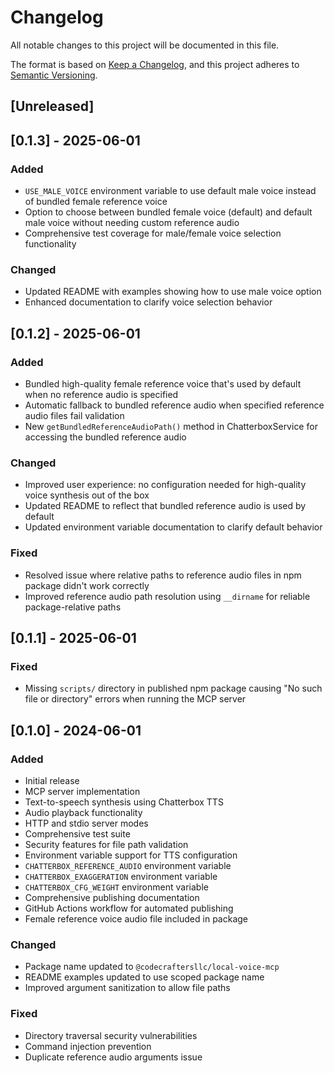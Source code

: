 # Changelog

All notable changes to this project will be documented in this file.

The format is based on [Keep a Changelog](https://keepachangelog.com/en/1.0.0/),
and this project adheres to [Semantic Versioning](https://semver.org/spec/v2.0.0.html).

## [Unreleased]

## [0.1.3] - 2025-06-01

### Added

- `USE_MALE_VOICE` environment variable to use default male voice instead of bundled female reference voice
- Option to choose between bundled female voice (default) and default male voice without needing custom reference audio
- Comprehensive test coverage for male/female voice selection functionality

### Changed

- Updated README with examples showing how to use male voice option
- Enhanced documentation to clarify voice selection behavior

## [0.1.2] - 2025-06-01

### Added

- Bundled high-quality female reference voice that's used by default when no reference audio is specified
- Automatic fallback to bundled reference audio when specified reference audio files fail validation
- New `getBundledReferenceAudioPath()` method in ChatterboxService for accessing the bundled reference audio

### Changed

- Improved user experience: no configuration needed for high-quality voice synthesis out of the box
- Updated README to reflect that bundled reference audio is used by default
- Updated environment variable documentation to clarify default behavior

### Fixed

- Resolved issue where relative paths to reference audio files in npm package didn't work correctly
- Improved reference audio path resolution using `__dirname` for reliable package-relative paths

## [0.1.1] - 2025-06-01

### Fixed

- Missing `scripts/` directory in published npm package causing "No such file or directory" errors when running the MCP server

## [0.1.0] - 2024-06-01

### Added

- Initial release
- MCP server implementation
- Text-to-speech synthesis using Chatterbox TTS
- Audio playback functionality
- HTTP and stdio server modes
- Comprehensive test suite
- Security features for file path validation
- Environment variable support for TTS configuration
- `CHATTERBOX_REFERENCE_AUDIO` environment variable
- `CHATTERBOX_EXAGGERATION` environment variable
- `CHATTERBOX_CFG_WEIGHT` environment variable
- Comprehensive publishing documentation
- GitHub Actions workflow for automated publishing
- Female reference voice audio file included in package

### Changed

- Package name updated to `@codecraftersllc/local-voice-mcp`
- README examples updated to use scoped package name
- Improved argument sanitization to allow file paths

### Fixed

- Directory traversal security vulnerabilities
- Command injection prevention
- Duplicate reference audio arguments issue
